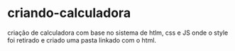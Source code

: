 # criando-calculadora
criação de calculadora com base no sistema de htlm, css e JS 
onde o style foi retirado e criado uma pasta linkado com o html. 
